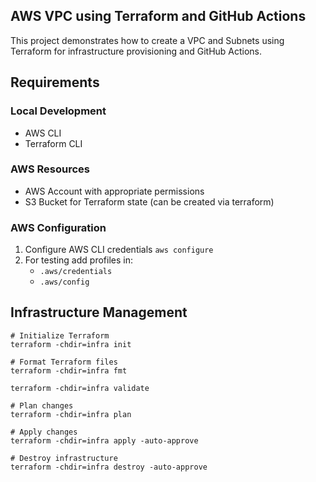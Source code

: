 ## AWS VPC using Terraform and GitHub Actions
This project demonstrates how to create a VPC and Subnets using Terraform for infrastructure provisioning and GitHub Actions.

## Requirements

### Local Development
- AWS CLI
- Terraform CLI

### AWS Resources
- AWS Account with appropriate permissions
- S3 Bucket for Terraform state (can be created via terraform)

### AWS Configuration
1. Configure AWS CLI credentials `aws configure`
2. For testing add profiles in:
   - `.aws/credentials`
   - `.aws/config`

## Infrastructure Management
```shell
# Initialize Terraform
terraform -chdir=infra init

# Format Terraform files
terraform -chdir=infra fmt

terraform -chdir=infra validate

# Plan changes
terraform -chdir=infra plan

# Apply changes
terraform -chdir=infra apply -auto-approve

# Destroy infrastructure
terraform -chdir=infra destroy -auto-approve
```